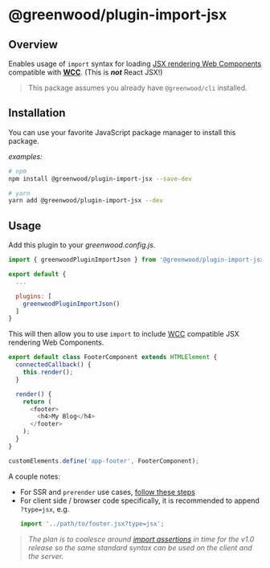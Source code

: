 # @greenwood/plugin-import-jsx

## Overview
Enables usage of `import` syntax for loading [JSX rendering Web Components](https://merry-caramel-524e61.netlify.app/docs/#jsx) compatible with [**WCC**](https://github.com/ProjectEvergreen/wcc).  (This is _**not**_ React JSX!)

> This package assumes you already have `@greenwood/cli` installed.

## Installation
You can use your favorite JavaScript package manager to install this package.

_examples:_
```bash
# npm
npm install @greenwood/plugin-import-jsx --save-dev

# yarn
yarn add @greenwood/plugin-import-jsx --dev
```

## Usage
Add this plugin to your _greenwood.config.js_.

```javascript
import { greenwoodPluginImportJson } from '@greenwood/plugin-import-jsx';

export default {
  ...

  plugins: [
    greenwoodPluginImportJson()
  ]
}
```

This will then allow you to use `import` to include [WCC]() compatible JSX rendering Web Components.
```js
export default class FooterComponent extends HTMLElement {
  connectedCallback() {
    this.render();
  }

  render() {
    return (
      <footer>
        <h4>My Blog</h4>
      </footer>
    );
  }
}

customElements.define('app-footer', FooterComponent);
```

A couple notes:
- For SSR and `prerender` use cases, [follow these steps](/docs/server-rendering/#custom-imports-experimental)
- For client side / browser code specifically, it is recommended to append `?type=jsx`, e.g.
  ```js
  import '../path/to/footer.jsx?type=jsx';
  ```

> _The plan is to coalesce around [import assertions](https://github.com/ProjectEvergreen/greenwood/issues/923) in time for the v1.0 release so the same standard syntax can be used on the client and the server._